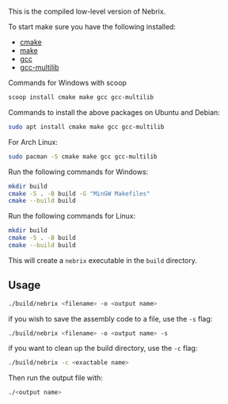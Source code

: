 This is the compiled low-level version of Nebrix.

To start make sure you have the following installed:
- [cmake](https://cmake.org/)
- [make](https://www.gnu.org/software/make/)
- [gcc](https://gcc.gnu.org/)
- [gcc-multilib](https://packages.ubuntu.com/jammy/gcc-multilib)

Commands for Windows with scoop
```bash
scoop install cmake make gcc gcc-multilib
```

Commands to install the above packages on Ubuntu and Debian:
```bash
sudo apt install cmake make gcc gcc-multilib
```
For Arch Linux:
```bash
sudo pacman -S cmake make gcc gcc-multilib
```

Run the following commands for Windows:
```bash
mkdir build
cmake -S . -B build -G "MinGW Makefiles"
cmake --build build
```

Run the following commands for Linux:
```bash
mkdir build
cmake -S . -B build
cmake --build build
```

This will create a `nebrix` executable in the `build` directory.

## Usage
```bash
./build/nebrix <filename> -o <output name>
```

if you wish to save the assembly code to a file, use the `-s` flag:
```bash
./build/nebrix <filename> -o <output name> -s
```

if you want to clean up the build directory, use the `-c` flag:
```bash
./build/nebrix -c <exactable name>
```

Then run the output file with:
```bash
./<output name>
```